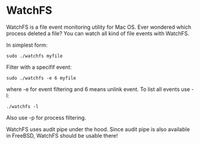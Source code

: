 # WatchFS
WatchFS is a file event monitoring utility for Mac OS. Ever wondered which process deleted a file? You can watch all kind of file events with WatchFS.

In simplest form:

```
sudo ./watchfs myfile
```

Filter with a specifif event:

```
sudo ./watchfs -e 6 myfile
```

where -e for event filtering and 6 means unlink event. To list all events use -l:

```
./watchfs -l
```

Also use -p for process filtering.

WatchFS uses audit pipe under the hood. Since audit pipe is also available in FreeBSD, WatchFS should be usable there!
